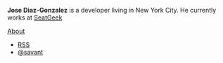<div id="side-intro" class="section mobile-hide">
	<div id="side-description">
    <p><strong>Jose Diaz-Gonzalez</strong> is a developer living in New York City. He currently works at <a href="http://seatgeek.com">SeatGeek</a></p>
		<a class="button" href="/about">About</a>
	</div>
	<div id="update-icons">
		<ul>
			<li class="rss"><a href="/atom.xml" title="Grab the Feed">RSS</a></li>
			<li class="twitter"><a class="twitter-anywhere-user" href="http://www.twitter.com/savant">@savant</a></li>
		</ul>
	</div>
</div>